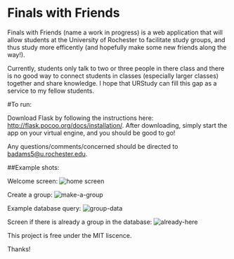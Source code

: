 Finals with Friends
==========

Finals with Friends (name a work in progress) is a web application that will allow students at the University of Rochester to facilitate 
study groups, and thus study more efficently (and hopefully make some new friends along the way!). 

Currently, students only talk to two or three people in there class and there is no good way to connect students in classes (especially larger classes) 
together and share knowledge. I hope that URStudy can fill this gap as a service to my fellow students.

#To run:

Download Flask by following the instructions here: http://flask.pocoo.org/docs/installation/. After downloading, simply start the app on your virtual engine, and you should be good to go! 

Any questions/comments/concerned should be directed to badams5@u.rochester.edu.

##Example shots:

Welcome screen:
![home screen](https://raw.github.com/bramses/URStudying/master/urpics/Capture.JPG)

Create a group:
![make-a-group](https://raw.github.com/bramses/URStudying/master/urpics/Capture2.JPG)

Example database query:
![group-data](https://raw.github.com/bramses/URStudying/master/urpics/Capture5.JPG)

Screen if there is already a group in the database:
![already-here](https://raw.github.com/bramses/URStudying/master/urpics/Capture4.JPG)




This project is free under the MIT liscence.

Thanks!
